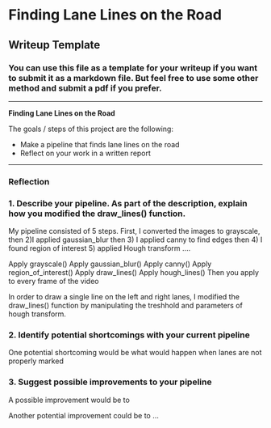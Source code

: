 # **Finding Lane Lines on the Road** 

## Writeup Template

### You can use this file as a template for your writeup if you want to submit it as a markdown file. But feel free to use some other method and submit a pdf if you prefer.

---

**Finding Lane Lines on the Road**

The goals / steps of this project are the following:
* Make a pipeline that finds lane lines on the road
* Reflect on your work in a written report


[//]: # (Image References)

[image1]: ./examples/grayscale.jpg "Grayscale"

---

### Reflection

### 1. Describe your pipeline. As part of the description, explain how you modified the draw_lines() function.

My pipeline consisted of 5 steps. First, I converted the images to grayscale, then 2)I applied gaussian_blur
then 3) I applied canny  to find edges then 4) I found region of interest 5) applied Hough transform .... 

Apply grayscale()
Apply gaussian_blur()
Apply canny()
Apply region_of_interest()
Apply draw_lines()
Apply hough_lines()
Then you apply to every frame of the video

In order to draw a single line on the left and right lanes, I modified the draw_lines() function by manipulating the treshhold and parameters of hough transform.






### 2. Identify potential shortcomings with your current pipeline


One potential shortcoming would be what would happen when lanes are not properly marked  




### 3. Suggest possible improvements to your pipeline

A possible improvement would be to 

Another potential improvement could be to ...
